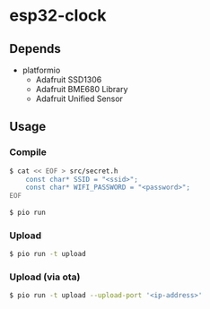 # esp32-clock

## Depends

* platformio
  * Adafruit SSD1306
  * Adafruit BME680 Library
  * Adafruit Unified Sensor

## Usage

### Compile

```sh
$ cat << EOF > src/secret.h
    const char* SSID = "<ssid>";
    const char* WIFI_PASSWORD = "<password>";
EOF
  
$ pio run
```

### Upload

```sh
$ pio run -t upload
```

### Upload (via ota)

```sh
$ pio run -t upload --upload-port '<ip-address>'
```
